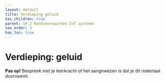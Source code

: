 ```yaml
---
layout: default
title: Verdieping geluid
has_children: true
parent: SP 2 Randvoorwaarden IoT systeem
nav_order: 3
has_toc: true
---
```


# Verdieping: geluid

__Pas op!__ Bespreek met je leerkracht of het aangewezen is dat je dit materiaal doorneemt.


<!---## Toepassing: geluid meten op een concert

### Theoretische basis

Geluidsnormen

In concertzaal: multipad: geen puntbron (itt open lucht)

Hoe rekening houden met verzwakking owv afstand en andere factoren

Eventueel: hoeveel microfoons nodig / op hoeveel plaatsen geluid meten om vast te stellen dat geluidsniveau nergens overschreden wordt? Evtl simuleren?

### Praktische uitvoering

\subsubsection{Configuratie van de IWAST-microfoon}

Uitleg configuratietool

\subsubsection{Geluidsinformatie opmeten met IWAST}

Uitleg web-tool en installatie microfoon(s)

\subsubsection{IWAST data analyseren om geluidsoverlast vast te stellen}

Misschien zelf data opnemen, om als illustratie te gebruiken; ter beschikking stellen zodat school ook kan analyseren
-->